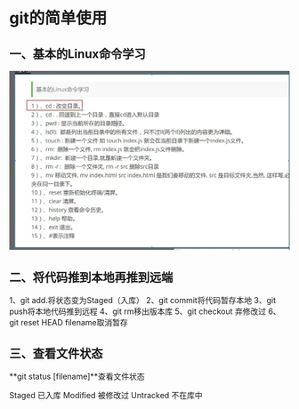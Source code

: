 # git的简单使用

## 一、基本的Linux命令学习

![introduce](../c++/images/easyLinux.jpg)

## 二、将代码推到本地再推到远端

1、git add.将状态变为Staged（入库）
2、git commit将代码暂存本地 
3、git push将本地代码推到远程
4、git rm移出版本库
5、git checkout 弃修改过
6、git reset HEAD filename取消暂存

## 三、查看文件状态

**git status [filename]**查看文件状态

Staged 已入库 Modified 被修改过 Untracked 不在库中

